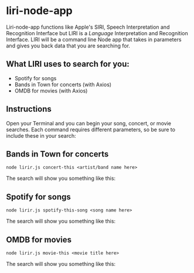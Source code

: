 # liri-node-app
Liri-node-app functions like Apple's SIRI, Speech Interpretation and Recognition Interface but LIRI is a *Language* Interpretation and Recognition Interface. LIRI will be a command line Node app that takes in parameters and gives you back data that you are searching for.

## What LIRI uses to search for you:
- Spotify for songs
- Bands in Town for concerts (with Axios)
- OMDB for movies  (with Axios)

## Instructions 
Open your Terminal and you can begin your song, concert, or movie searches. Each command requires different parameters, so be sure to include these in your search:

## Bands in Town for concerts
`node lirir.js concert-this <artist/band name here> `

The search will show you something like this:

## Spotify for songs
`node lirir.js spotify-this-song <song name here> `

The search will show you something like this:

## OMDB for movies 
`node lirir.js movie-this <movie title here> `

The search will show you something like this:


